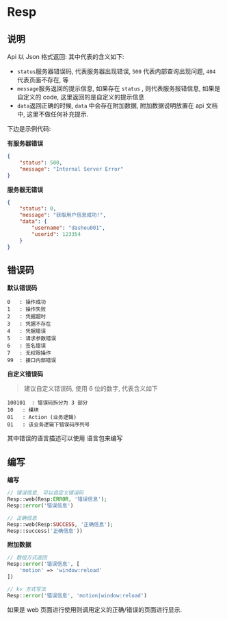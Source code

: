 # Resp

## 说明

Api 以 Json 格式返回: 其中代表的含义如下:

-   `status`服务器错误码, 代表服务器出现错误, `500` 代表内部查询出现问题, `404` 代表页面不存在, 等
-   `message`服务返回的提示信息, 如果存在 `status` , 则代表服务报错信息, 如果是自定义的 code, 这里返回的是自定义的提示信息
-   `data`返回正确的时候, `data` 中会存在附加数据, 附加数据说明放置在 api 文档中, 这里不做任何补充提示.

下边是示例代码:

**有服务器错误**

```json
{
	"status": 500,
	"message": "Internal Server Error"
}
```

**服务器无错误**

```json
{
	"status": 0,
	"message": "获取用户信息成功!",
	"data": {
		"username": "dashou001",
		"userid": 123354
	}
}
```

## 错误码

**默认错误码**

```
0   : 操作成功
1   : 操作失败
2   : 凭据超时
3   : 凭据不存在
4   : 凭据错误
5   : 请求参数错误
6   : 签名错误
7   : 无权限操作
99  : 接口内部错误
```

**自定义错误码**

> 建议自定义错误码, 使用 6 位的数字, 代表含义如下

```
100101  : 错误码拆分为 3 部分
10   : 模块
01   : Action (业务逻辑)
01   : 该业务逻辑下错误码序列号
```

其中错误的语言描述可以使用 语言包来编写

## 编写

**编写**

```php
// 错误信息, 可以自定义错误码
Resp::web(Resp:ERROR, '错误信息');
Resp::error('错误信息')

// 正确信息
Resp::web(Resp:SUCCESS, '正确信息');
Resp::success('正确信息'))
```

**附加数据**

```php
// 数组方式返回
Resp::error('错误信息', [
    'motion' => 'window:reload'
])

// kv 方式写法
Resp::error('错误信息', 'motion|window:reload')
```

如果是 web 页面进行使用则调用定义的正确/错误的页面进行显示.
